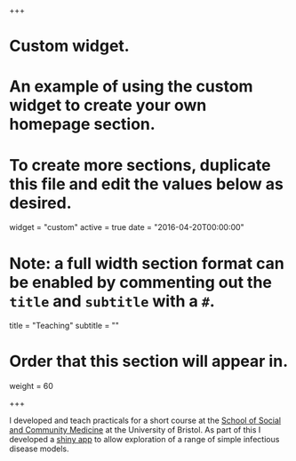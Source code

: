 +++
# Custom widget.
# An example of using the custom widget to create your own homepage section.
# To create more sections, duplicate this file and edit the values below as desired.
widget = "custom"
active = true
date = "2016-04-20T00:00:00"

# Note: a full width section format can be enabled by commenting out the `title` and `subtitle` with a `#`.
title = "Teaching"
subtitle = ""

# Order that this section will appear in.
weight = 60

+++

I developed and teach practicals for a short course at the [School of Social and Community Medicine](http://www.bris.ac.uk/social-community-medicine/) at the University of Bristol. As part of this I developed a [shiny app](http://www.seabbs.co.uk/shiny/exploreidmodels) to allow exploration of a range of simple infectious disease models. 